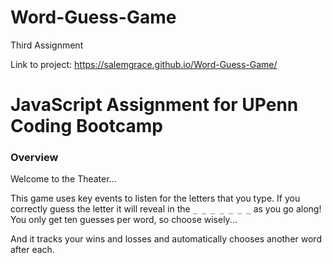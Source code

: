 # Word-Guess-Game
Third Assignment

Link to project: https://salemgrace.github.io/Word-Guess-Game/

# JavaScript Assignment for UPenn Coding Bootcamp

### Overview

Welcome to the Theater...

This game uses key events to listen for the letters that you type.  If you correctly guess the letter it will reveal in the `_ _ _ _ _ _ _` as you go along! You only get ten guesses per word, so choose wisely...

And it tracks your wins and losses and automatically chooses another word after each.
